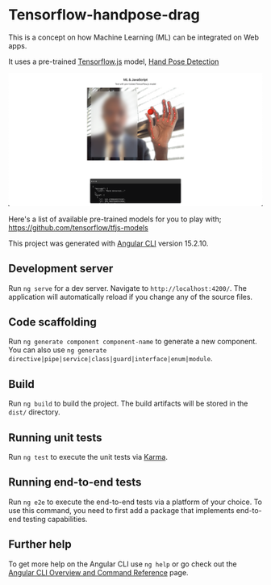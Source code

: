 # Tensorflow-handpose-drag

This is a concept on how Machine Learning (ML) can be integrated on Web apps.

It uses a pre-trained [Tensorflow.js](https://www.tensorflow.org/js) model, [Hand Pose Detection](https://www.npmjs.com/package/@tensorflow-models/hand-pose-detection)

![](./preview/screenshot.png)

Here's a list of available pre-trained models for you to play with; https://github.com/tensorflow/tfjs-models

This project was generated with [Angular CLI](https://github.com/angular/angular-cli) version 15.2.10.

## Development server

Run `ng serve` for a dev server. Navigate to `http://localhost:4200/`. The application will automatically reload if you change any of the source files.

## Code scaffolding

Run `ng generate component component-name` to generate a new component. You can also use `ng generate directive|pipe|service|class|guard|interface|enum|module`.

## Build

Run `ng build` to build the project. The build artifacts will be stored in the `dist/` directory.

## Running unit tests

Run `ng test` to execute the unit tests via [Karma](https://karma-runner.github.io).

## Running end-to-end tests

Run `ng e2e` to execute the end-to-end tests via a platform of your choice. To use this command, you need to first add a package that implements end-to-end testing capabilities.

## Further help

To get more help on the Angular CLI use `ng help` or go check out the [Angular CLI Overview and Command Reference](https://angular.io/cli) page.
